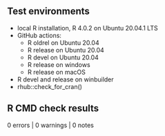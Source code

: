 ## Test environments

* local R installation, R 4.0.2 on Ubuntu 20.04.1 LTS
* GitHub actions:
  - R oldrel on Ubuntu 20.04
  - R release on Ubuntu 20.04
  - R devel on Ubuntu 20.04
  - R release on windows
  - R release on macOS
* R devel and release on winbuilder
* rhub::check_for_cran()

## R CMD check results

0 errors | 0 warnings | 0 notes
